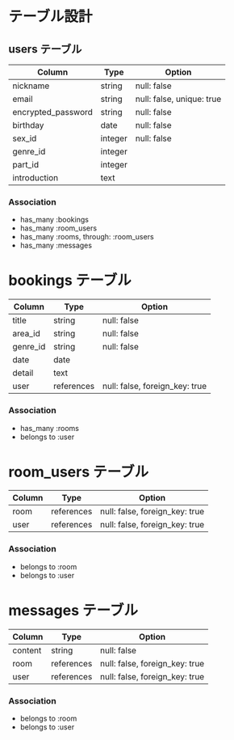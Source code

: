 # テーブル設計

## users テーブル

| Column             | Type    | Option                    |
| ------------------ | ------- | ------------------------- |
| nickname           | string  | null: false               | 
| email              | string  | null: false, unique: true |
| encrypted_password | string  | null: false               |
| birthday           | date    | null: false               |
| sex_id             | integer | null: false               |
| genre_id           | integer |                           |
| part_id            | integer |                           |
| introduction       | text    |                           |

### Association

- has_many :bookings
- has_many :room_users
- has_many :rooms, through: :room_users
- has_many :messages

# bookings テーブル

| Column         | Type       | Option                         |
| -------------- | ---------- | ------------------------------ |
| title          | string     | null: false                    | 
| area_id        | string     | null: false                    |
| genre_id       | string     | null: false                    |
| date           | date       |                                |
| detail         | text       |                                |
| user           | references | null: false, foreign_key: true |

### Association
- has_many :rooms
- belongs to :user

# room_users テーブル

| Column         | Type       | Option                         |
| -------------- | ---------- | ------------------------------ |
| room           | references | null: false, foreign_key: true | 
| user           | references | null: false, foreign_key: true |

### Association
- belongs to :room
- belongs to :user

# messages テーブル

| Column         | Type       | Option                         |
| -------------- | ---------- | ------------------------------ |
| content        | string     | null: false                    | 
| room           | references | null: false, foreign_key: true |
| user           | references | null: false, foreign_key: true |

### Association
- belongs to :room
- belongs to :user